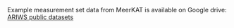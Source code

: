 Example measurement set data from MeerKAT is available on Google drive:    
[ARIWS public datasets](https://drive.google.com/drive/folders/1VutO0Mhtg4yt22naqBrzpLkELwUnhRQm?usp=sharing)
